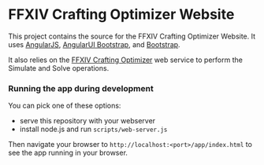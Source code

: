 # FFXIV Crafting Optimizer Website

This project contains the source for the FFXIV Crafting Optimizer Website. It uses [AngularJS](http://angularjs.org/),
[AngularUI Bootstrap](http://angular-ui.github.io/bootstrap/), and [Bootstrap](http://getbootstrap.com/).

It also relies on the [FFXIV Crafting Optimizer](https://github.com/lokyst/ffxivcraftopt) web service to perform
the Simulate and Solve operations.


### Running the app during development

You can pick one of these options:

* serve this repository with your webserver
* install node.js and run `scripts/web-server.js`

Then navigate your browser to `http://localhost:<port>/app/index.html` to see the app running in
your browser.
